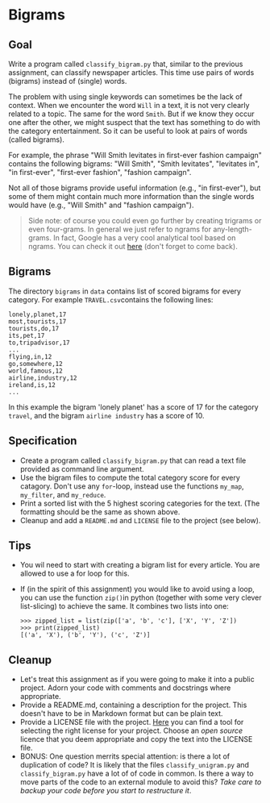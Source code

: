 # Bigrams

## Goal

Write a program called `classify_bigram.py` that, similar to the previous assignment, can classify newspaper articles. This time use pairs of words (bigrams) instead of (single) words.

The problem with using single keywords can sometimes be the lack of context. When we encounter the word `Will` in a text, it is not very clearly related to a topic. The same for the word `Smith`. But if we know they occur one after the other, we might suspect that the text has something to do with the category entertainment. So it can be useful to look at pairs of words (called bigrams).

For example, the phrase "Will Smith levitates in first-ever fashion campaign" contains the following bigrams: "Will Smith", "Smith levitates", "levitates in", "in first-ever", "first-ever fashion", "fashion campaign".

Not all of those bigrams provide useful information (e.g., "in first-ever"), but some of them might contain much more information than the single words would have (e.g., "Will Smith" and "fashion campaign").

> Side note: of course you could even go further by creating trigrams or even four-grams. In general we just refer to ngrams for any-length-grams. In fact, Google has a very cool analytical tool based on ngrams. You can check it out [here](https://books.google.com/ngrams/graph?content=natural+language+processing%2Cfunctional+programming&year_start=1960&year_end=2008&corpus=15&smoothing=3&share=&direct_url=t1%3B%2Cnatural%20language%20processing%3B%2Cc0%3B.t1%3B%2Cfunctional%20programming%3B%2Cc0) (don't forget to come back).

## Bigrams

The directory `bigrams` in `data` contains list of scored bigrams for every category. For example `TRAVEL.csv`contains the following lines:

    lonely,planet,17
    most,tourists,17
    tourists,do,17
    its,pet,17
    to,tripadvisor,17
    ...
    flying,in,12
    go,somewhere,12
    world,famous,12
    airline,industry,12
    ireland,is,12
    ...

In this example the bigram 'lonely planet' has a score of 17 for the category `travel`, and the bigram `airline industry` has a score of 10.

## Specification

* Create a program called `classify_bigram.py` that can read a text file provided as command line argument.
* Use the bigram files to compute the total category score for every catagory. Don't use any `for`-loop, instead use the functions `my_map`, `my_filter`, and `my_reduce`.
* Print a sorted list with the 5 highest scoring categories for the text. (The formatting should be the same as shown above.
* Cleanup and add a `README.md` and `LICENSE` file to the project (see below).

## Tips

* You wil need to start with creating a bigram list for every article. You are allowed to use a for loop for this.
* If (in the spirit of this assignment) you would like to avoid using  a loop, you can use the function `zip()`in python (together with some very clever list-slicing) to achieve the same. It combines two lists into one:

      >>> zipped_list = list(zip(['a', 'b', 'c'], ['X', 'Y', 'Z'])
      >>> print(zipped_list)
      [('a', 'X'), ('b', 'Y'), ('c', 'Z')]

## Cleanup

* Let's treat this assignment as if you were going to make it into a public project. Adorn your code with comments and docstrings where appropriate.
* Provide a README.md, containing a description for the project. This doesn't have to be in Markdown format but can be plain text.
* Provide a LICENSE file with the project. [Here](https://choosealicense.com/) you can find a tool for selecting the right license for your project. Choose an *open source* licence that you deem appropriate and copy the text into the LICENSE file.
* BONUS: One question merrits special attention: is there a lot of duplication of code? It is likely that the files `classify_unigram.py` and `classify_bigram.py` have a lot of of code in common. Is there a way to move parts of the code to an external module to avoid this? *Take care to backup your code before you start to restructure it*.
